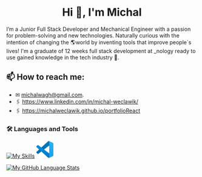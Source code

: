 <h1 align="center">Hi 👋, I'm Michal </h1>

I’m a Junior Full Stack Developer and Mechanical Engineer with a passion for problem-solving and new technologies. Naturally curious with the intention of changing the 🌎world by inventing tools that improve people`s lives!  I'm a graduate of 12 weeks full stack development at _nology ready to use gained knowledge in the tech industry 💪.

## 📫 How to reach me:

- ✉ michalwagh@gmail.com.
- 🖇 https://www.linkedin.com/in/michal-weclawik/
- 🖇 https://michalweclawik.github.io/portfolioReact


### 🛠️ Languages and Tools

<div>

[![My Skills](https://skills.thijs.gg/icons?i=js,react,sass,git,html,css,java,mysql,spring,jest,typescript,nextjs,firebase,mongodb)](https://skills.thijs.gg)  <img idth=45px height=45px src="https://raw.githubusercontent.com/github/explore/80688e429a7d4ef2fca1e82350fe8e3517d3494d/topics/visual-studio-code/visual-studio-code.png" alt="VS">
  
  
[![My GitHub Language Stats](https://github-readme-stats.vercel.app/api/top-langs/?username=michalweclawik&count=5&theme=tokyonight)]()



</div>

